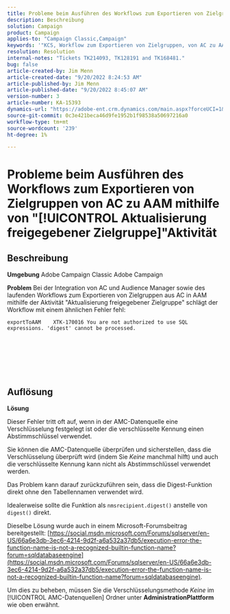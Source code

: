 ```yaml
---
title: Probleme beim Ausführen des Workflows zum Exportieren von Zielgruppen von AC zu AAM mithilfe von "[!UICONTROL Aktualisierung freigegebener Zielgruppe]"Aktivität
description: Beschreibung
solution: Campaign
product: Campaign
applies-to: "Campaign Classic,Campaign"
keywords: '"KCS, Workflow zum Exportieren von Zielgruppen, von AC zu AAM, "Aktualisierung freigegebener Zielgruppe"-Aktivität, Adobe Campaign Classic, Adobe Campaign'
resolution: Resolution
internal-notes: "Tickets TK214093, TK128191 and TK168481."
bug: false
article-created-by: Jim Menn
article-created-date: "9/20/2022 8:24:53 AM"
article-published-by: Jim Menn
article-published-date: "9/20/2022 8:45:07 AM"
version-number: 3
article-number: KA-15393
dynamics-url: "https://adobe-ent.crm.dynamics.com/main.aspx?forceUCI=1&pagetype=entityrecord&etn=knowledgearticle&id=e791d9af-bd38-ed11-9db1-0022480866ad"
source-git-commit: 0c3e421beca46d9fe1952b1f98538a50697216a0
workflow-type: tm+mt
source-wordcount: '239'
ht-degree: 1%

---
```


# Probleme beim Ausführen des Workflows zum Exportieren von Zielgruppen von AC zu AAM mithilfe von &quot;[!UICONTROL Aktualisierung freigegebener Zielgruppe]&quot;Aktivität

## Beschreibung


<b>Umgebung</b>
Adobe Campaign Classic Adobe Campaign

<b>Problem</b>
Bei der Integration von AC und Audience Manager sowie des laufenden Workflows zum Exportieren von Zielgruppen aus AC in AAM mithilfe der Aktivität &quot;Aktualisierung freigegebener Zielgruppe&quot; schlägt der Workflow mit einem ähnlichen Fehler fehl:


```
exportToAAM    XTK-170016 You are not authorized to use SQL expressions. 'digest' cannot be processed.
```

<br><br> <br><br> <br>

## Auflösung


<b>Lösung</b>

Dieser Fehler tritt oft auf, wenn in der AMC-Datenquelle eine Verschlüsselung festgelegt ist oder die verschlüsselte Kennung einen Abstimmschlüssel verwendet.


Sie können die AMC-Datenquelle überprüfen und sicherstellen, dass die Verschlüsselung überprüft wird (indem Sie *Keine* manchmal hilft) und auch die verschlüsselte Kennung kann nicht als Abstimmschlüssel verwendet werden.


Das Problem kann darauf zurückzuführen sein, dass die Digest-Funktion direkt ohne den Tabellennamen verwendet wird.

Idealerweise sollte die Funktion als `nmsrecipient.digest()` anstelle von `digest()` direkt.


Dieselbe Lösung wurde auch in einem Microsoft-Forumsbeitrag bereitgestellt: [https://social.msdn.microsoft.com/Forums/sqlserver/en-US/66a6e3db-3ec6-4214-9d2f-a6a532a37db5/execution-error-the-function-name-is-not-a-recognized-builtin-function-name?forum=sqldatabaseengine](https://social.msdn.microsoft.com/Forums/sqlserver/en-US/66a6e3db-3ec6-4214-9d2f-a6a532a37db5/execution-error-the-function-name-is-not-a-recognized-builtin-function-name?forum=sqldatabaseengine).


Um dies zu beheben, müssen Sie die Verschlüsselungsmethode *Keine* im [!UICONTROL AMC-Datenquellen] Ordner unter <b>Administration</b><b>Plattform</b> wie oben erwähnt.
